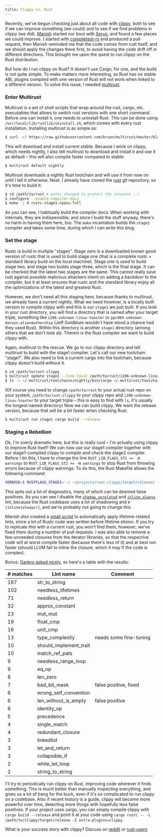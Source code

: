 ```yaml
---
title: Clippy vs. Rust
---
```


Recently, we've begun checking just about all code with [clippy](https://github.com/Manishearth/rust-clippy), both to see if we can improve something (we could) and to see if we find problems in clippy (we did). [Manish](https://manishearth.github.io) started our bout with [Servo](https://github.com/Servo/Servo), and found a few places we could improve. I started with [compiletest-rs](https://github.com/laumann/compiletest-rs) and produced a pull request, then Manish reminded me that the code comes from rust itself, and we should apply the changes there first, to avoid having the code drift off in different directions. This brought me upon the quest to run clippy on the Rust distribution.

But how do I run clippy on Rust? It doesn't use Cargo, for one, and the build is not quite simple. To make matters more interesting, as Rust has no stable ABI, plugins compiled with one version of Rust will not work when linked to a different version. To solve this issue, I needed [multirust](https://github.com/brson/multirust).

### Enter Multirust

Multirust is a set of shell scripts that wrap around the rust, cargo, etc. executables that allows to switch rust versions with one short command. Before one can install it, one needs to uninstall Rust. This can be done using `/usr/local/lib/rustlib/uninstall.sh`, which comes with every rust installation. Installing multirust is as simple as:

```sh
$ curl -sf https://raw.githubusercontent.com/brson/multirust/master/blastoff.sh | sh
```
This will download and install current stable. Because I work on clippy, which needs nightly, I also tell multirust to download and install it and use it as default – this will also compile faster compared to stable:
```sh
$ multirust default nightly
```
Multirust downloads a nightly Rust toolchain and will use it from now on until I tell it otherwise. Neat. I already have cloned the [rust](https://github.com/rust-lang/rust) git repository, so it's time to build it:
```sh
$ cd /path/to/rust # paths changed to protect the innocent ;-)
$ configure --enable-compiler-docs
$ make -j 4 rustc-stage1-rpass-full
```
As you can see, I habitually build the compiler docs. When working with internals, they are indispensible, and since I build the stuff anyway, there's no harm in having them here, too. The `make` incantation builds the `stage1` compiler and takes some time, during which I can write this blog.

### Set the stage

Rustc is build in multiple "stages". Stage zero is a downloaded known good version of rustc that is used to build stage one (that is a complete rustc + standard library build on the local machine). Stage one is used to build stage two, and stage two builds stage three, which is the final stage. It can be checked that the latest two stages are the same. This cannot really save rust against possible malicious attackers intent on adding a backdoor to the compiler, but it at least ensures that rustc and the standard library enjoy all the optimizations of the latest and greatest Rust.

However, we don't need all this staging here, because thanks to multirust, we already have a current nightly. What we need however, is a locally built version to compile clippy with and this is our `stage1` we just built. If you look in your rust directory, you will find a directory that is named after your target triple, something like `i286-unknown-linux-toaster` or `ppc969-unknown-darwin-alienmothership` (Jeff Goldblum wouldn't have stood a chance had they used Rust). Within this directory is another `stage1` directory (among others that we don't look at). Therein is the Rust compiler we want to build clippy with.

Again, multirust to the rescue. We go to our clippy directory and tell multirust to build with the stage1 compiler. Let's call our new toolchain "stage1". We also need to link a current cargo into the toolchain, because clippy doesn't build without it.

```sh
$ cd /path/to/rust-clippy
$ multirust update stage1 --link-local /path/to/rust/i286-unknown-linux-toaster/stage1
$ ln -s ~/.multirust/toolchains/nightly/bin/cargo ~/.multirust/toolchains/stage1/bin/
```
(Of course you need to change `/path/to/rust` to your actual rust repo on your system, `/path/to/rust-clippy` to your clippy repo and `i286-unknown-linux-toaster` to your target triple – this is easy to find with `ls`, it's usually the longest named directory) Now we can build clippy. We want the release version, because that will be a bit faster when checking Rust.

```sh
$ multirust run stage1 cargo build --release
```

### Staging a Rebellion

Ok, I'm overly dramatic here, but this is really cool – I'm actually using clippy to improve Rust itself! We can now use our stage1 compiler together with our stage1-compiled clippy to compile *and check* the stage2 compiler. Before I do this, I have to change the line `RUST_LIB_FLAGS_ST2 += -D warnings` to `RUST_LIB_FLAGS_ST2 += -W warnings` to stop Rust from throwing errors because of clippy warnings. To do this, the Rust Makefile allows the following command:

```sh
VERBOSE=1 RUSTFLAGS_STAGE2='-L ~/projects/rust-clippy/target/release/ -Z extra-plugins=clippy -A shadow_unrelated -A inline_always' RUST_BACKTRACE=1 make rustc-stage2
```

This spits out a lot of diagnostics, many of which can be deemed false positives. As you can see I disable the [`shadow_unrelated`](https://github.com/Manishearth/rust-clippy/wiki#shadow_unrelated) and [`inline_always`](https://github.com/Manishearth/rust-clippy/wiki#inline_always) lint, because the Rust codebase uses a lot of shadowing and `#[inline(always)]`, and we're probably not going to change this.

Manish also created a [small script](https://github.com/Manishearth/rust-clippy/issues/278#issuecomment-137401668) to automatically apply lifetime-related lints, since a lot of Rustc code was written before lifetime elision. If you try to replicate this with a current rust, you won't find them, however; we've fixed them during a number of pull requests. I was also able to remove a few unneeded closures from the iterator libraries, so that the respective code will at worst compile faster (because there's less of it) and at best run faster (should LLVM fail to inline the closure, which it may if the code is complex).

Bonus: [Gankro asked nicely](https://www.reddit.com/r/rust/comments/3ju1sg/blog_clippy_vs_rust/cusixql), so here's a table with the results:

|# matches |LInt name               |Comment               |
|----------|------------------------|----------------------|
|      167 |str_to_string           |                      |
|      102 |needless_lifetimes      |                      |
|       71 |needless_return         |                      |
|       32 |approx_constant         |                      |
|       23 |mut_mut                 |                      |
|       19 |float_cmp               |                      |
|       16 |unit_cmp                |                      |
|       13 |type_complexity         |needs some fine-tuning|
|       10 |should_implement_trait  |                      |
|       10 |match_ref_pats          |                      |
|        9 |needless_range_loop     |                      |
|        9 |eq_op                   |                      |
|        8 |len_zero                |                      |
|        7 |bad_bit_mask            |false positive, fixed |
|        6 |wrong_self_convention   |                      |
|        6 |len_without_is_empty    |false positive        |
|        6 |identity_op             |                      |
|        5 |precedence              |                      |
|        4 |single_match            |                      |
|        4 |redundant_closure       |                      |
|        3 |linkedlist              |                      |
|        3 |let_and_return          |                      |
|        3 |collapsible_if          |                      |
|        2 |while_let_loop          |                      |
|        2 |string_to_string        |                      |


I'll try to periodically run clippy on Rust, improving code wherever it finds something. This is much better than manually inspecting everything, and gives us a lot of bang for the buck, even if it's so complicated to run clippy on a codebase. Also if recent history is a guide, clippy will become more powerful over time, detecting more things with hopefully less false positives. If your project uses cargo, you can simply compile clippy with `cargo build --release` and point it at your code using `cargo rustc -- -L /path/to/clippy/target/release -Z extra-plugins=clippy`.

What is your success story with clippy? Discuss on [reddit](https://www.reddit.com/r/rust/comments/3ju1sg/blog_clippy_vs_rust/) or [rust-users](https://users.rust-lang.org/t/blog-clippy-vs-rust/2739)
